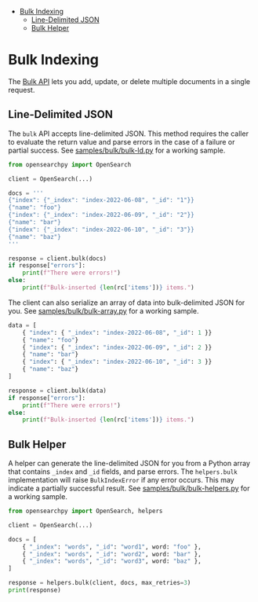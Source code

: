 - [Bulk Indexing](#bulk-indexing)
  - [Line-Delimited JSON](#line-delimited-json)
  - [Bulk Helper](#bulk-helper)

# Bulk Indexing

The [Bulk API](https://opensearch.org/docs/latest/api-reference/document-apis/bulk/) lets you add, update, or delete multiple documents in a single request.

## Line-Delimited JSON

The `bulk` API accepts line-delimited JSON. This method requires the caller to evaluate the return value and parse errors in the case of a failure or partial success. See [samples/bulk/bulk-ld.py](../samples/bulk/bulk-ld.py) for a working sample.

```python
from opensearchpy import OpenSearch

client = OpenSearch(...)

docs = '''
{"index": {"_index": "index-2022-06-08", "_id": "1"}}
{"name": "foo"} 
{"index": {"_index": "index-2022-06-09", "_id": "2"}}
{"name": "bar"}
{"index": {"_index": "index-2022-06-10", "_id": "3"}}
{"name": "baz"}
'''

response = client.bulk(docs)
if response["errors"]:
    print(f"There were errors!")
else:
    print(f"Bulk-inserted {len(rc['items'])} items.")
```

The client can also serialize an array of data into bulk-delimited JSON for you. See [samples/bulk/bulk-array.py](../samples/bulk/bulk-array.py) for a working sample.

```python
data = [
    { "index": { "_index": "index-2022-06-08", "_id": 1 }}
    { "name": "foo"} 
    { "index": { "_index": "index-2022-06-09", "_id": 2 }}
    { "name": "bar"}
    { "index": { "_index": "index-2022-06-10", "_id": 3 }}
    { "name": "baz"}
]

response = client.bulk(data)
if response["errors"]:
    print(f"There were errors!")
else:
    print(f"Bulk-inserted {len(rc['items'])} items.")
```

## Bulk Helper

A helper can generate the line-delimited JSON for you from a Python array that contains `_index` and `_id` fields, and parse errors. The `helpers.bulk` implementation will raise `BulkIndexError` if any error occurs. This may indicate a partially successful result. See [samples/bulk/bulk-helpers.py](../samples/bulk/bulk-helpers.py) for a working sample.

```python
from opensearchpy import OpenSearch, helpers

client = OpenSearch(...)

docs = [
    { "_index": "words", "_id": "word1", word: "foo" },
    { "_index": "words", "_id": "word2", word: "bar" },
    { "_index": "words", "_id": "word3", word: "baz" },
]

response = helpers.bulk(client, docs, max_retries=3)
print(response)
```

